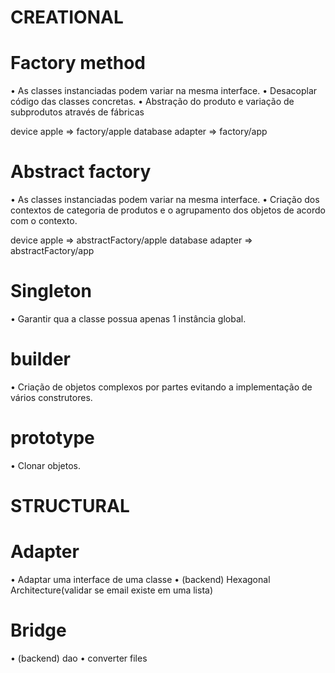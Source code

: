 # CREATIONAL #########
# Factory method
• As classes instanciadas podem variar na mesma interface.
• Desacoplar código das classes concretas.
• Abstração do produto e variação de subprodutos através de fábricas

device apple  => factory/apple
database adapter => factory/app

# Abstract factory
• As classes instanciadas podem variar na mesma interface.
• Criação dos contextos de categoria de produtos e o agrupamento dos objetos de acordo com o contexto.

device apple  => abstractFactory/apple
database adapter => abstractFactory/app

# Singleton
• Garantir qua a classe possua apenas 1 instância global.

# builder
• Criação de objetos complexos por partes evitando a implementação de vários construtores.

# prototype
• Clonar objetos.

# STRUCTURAL #########
# Adapter

• Adaptar uma interface de uma classe
• (backend) Hexagonal Architecture(validar se email existe em uma lista)

# Bridge

• (backend) dao
• converter files
